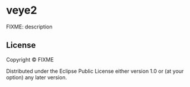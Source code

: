 # veye2

FIXME: description

## License

Copyright ©  FIXME

Distributed under the Eclipse Public License either version 1.0 or (at
your option) any later version.
